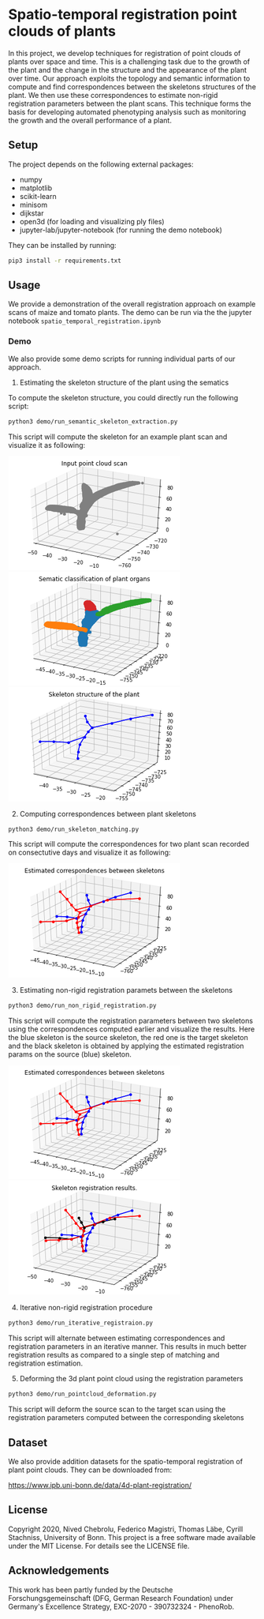 # Spatio-temporal registration point clouds of plants

In this project, we develop techniques for registration of point clouds of plants over space and time.
This is a challenging task due to the growth of the plant and the change in the structure and the 
appearance of the plant over time. Our approach exploits the topology and semantic information 
to compute and find correspondences between the skeletons structures of the plant. We then use these
correspondences to estimate non-rigid registration parameters between the plant scans. This technique
forms the basis for developing automated phenotyping analysis such as monitoring the growth
and the overall performance of a plant. 

## Setup

The project depends on the following external packages:

- numpy
- matplotlib
- scikit-learn
- minisom
- dijkstar
- open3d (for loading and visualizing ply files)
- jupyter-lab/jupyter-notebook (for running the demo notebook)

They can be installed by running:
```bash
pip3 install -r requirements.txt
```

## Usage

We provide a demonstration of the overall registration approach on example scans of maize and tomato plants.
The demo can be run via the the jupyter notebook ``` spatio_temporal_registration.ipynb ``` 

### Demo

We also provide some demo scripts for running individual parts of our approach.

1. Estimating  the skeleton structure of the plant using the sematics

To compute the skeleton structure, you could directly run the following script:

```bash
python3 demo/run_semantic_skeleton_extraction.py
```
This script will compute the skeleton for an example plant scan and visualize it as following:

![](pics/ex_input_pc_maize.png)
![](pics/ex_semantics_pc_maize.png)
![](pics/ex_skeleton_maize.png)

2. Computing correspondences between plant skeletons

```bash
python3 demo/run_skeleton_matching.py
```

This script will compute the correspondences for two plant scan recorded on consectutive days and visualize it as following:

![](pics/ex_correspondences_maize.png)

3. Estimating non-rigid registration paramets between the skeletons

```bash
python3 demo/run_non_rigid_registration.py
```

This script will compute the registration parameters between two skeletons using the correspondences computed earlier and visualize the results. 
Here the blue skeleton is the source skeleton, the red one is the target skeleton and the black skeleton is obtained by applying the estimated
registration params on the source (blue) skeleton.

![](pics/ex_correspondences_maize.png)
![](pics/ex_registration_maize.png)

4. Iterative non-rigid registration procedure

```bash
python3 demo/run_iterative_registraion.py
```

This script will alternate between estimating correspondences and registration parameters in an iterative manner. This results in much better 
registration results as compared to a single step of matching and registration estimation.

5. Deforming the 3d plant point cloud using the registration parameters


```bash
python3 demo/run_pointcloud_deformation.py
```

This script will deform the source scan to the target scan using the registration parameters computed between the corresponding skeletons

## Dataset 

We also provide addition datasets for the spatio-temporal registration of plant point clouds. They can be 
downloaded from:

https://www.ipb.uni-bonn.de/data/4d-plant-registration/

## License

Copyright 2020, Nived Chebrolu, Federico Magistri, Thomas Läbe, Cyrill Stachniss, University of Bonn. This project is a free software made available under the MIT License. For details see the LICENSE file.

## Acknowledgements

This work has been partly funded by the Deutsche Forschungsgemeinschaft (DFG, German Research Foundation) under Germany's Excellence Strategy, EXC-2070 - 390732324 - PhenoRob.